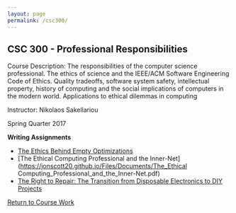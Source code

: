 ```yaml
---
layout: page
permalink: /csc300/
---
```


**CSC 300 - Professional Responsibilities**
-------------------------------------------

Course Description: The responsibilities of the computer science professional. The ethics of science and the IEEE/ACM Software Engineering Code of Ethics. Quality tradeoffs, software system safety, intellectual property, history of computing and the social implications of computers in the modern world. Applications to ethical dilemmas in computing

Instructor:  Nikolaos Sakellariou

Spring Quarter 2017

**Writing Assignments**

- [The Ethics Behind Empty Optimizations](https://jonscott20.github.io/Files/Documents/The_Ethics_Behind_Empty_Optimizations.pdf)
- [The Ethical Computing Professional and the Inner-Net](https://jonscott20.github.io/Files/Documents/The_Ethical Computing_Professional_and_the_Inner-Net.pdf)
- [The Right to Repair: The Transition from Disposable Electronics to DIY Projects](https://jonscott20.github.io/Files/Documents/The_Right_to_Repair.pdf)

[Return to Course Work](https://jonscott20.github.io/course_work/)
